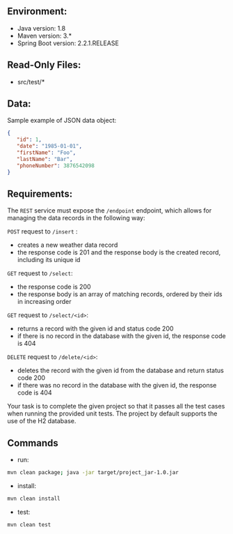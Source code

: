 ## Environment:
- Java version: 1.8
- Maven version: 3.*
- Spring Boot version: 2.2.1.RELEASE

## Read-Only Files:
- src/test/*

## Data:
Sample example of JSON data object:
```json
{
   "id": 1,
   "date": "1985-01-01",
   "firstName": "Foo",
   "lastName": "Bar",
   "phoneNumber": 3876542098
}
```

## Requirements:
The `REST` service must expose the `/endpoint` endpoint, which allows for managing the data records in the following way:


`POST` request to `/insert` :
* creates a new weather data record
* the response code is 201 and the response body is the created record, including its unique id


`GET` request to `/select`:
* the response code is 200
* the response body is an array of matching records, ordered by their ids in increasing order


`GET` request to `/select/<id>`:
* returns a record with the given id and status code 200
* if there is no record in the database with the given id, the response code is 404


`DELETE` request to `/delete/<id>`:
* deletes the record with the given id from the database and return status code 200
* if there was no record in the database with the given id, the response code is 404


Your task is to complete the given project so that it passes all the test cases when running the provided unit tests. The project by default supports the use of the H2 database.

## Commands
- run: 
```bash
mvn clean package; java -jar target/project_jar-1.0.jar
```
- install: 
```bash
mvn clean install
```
- test: 
```bash
mvn clean test
```

